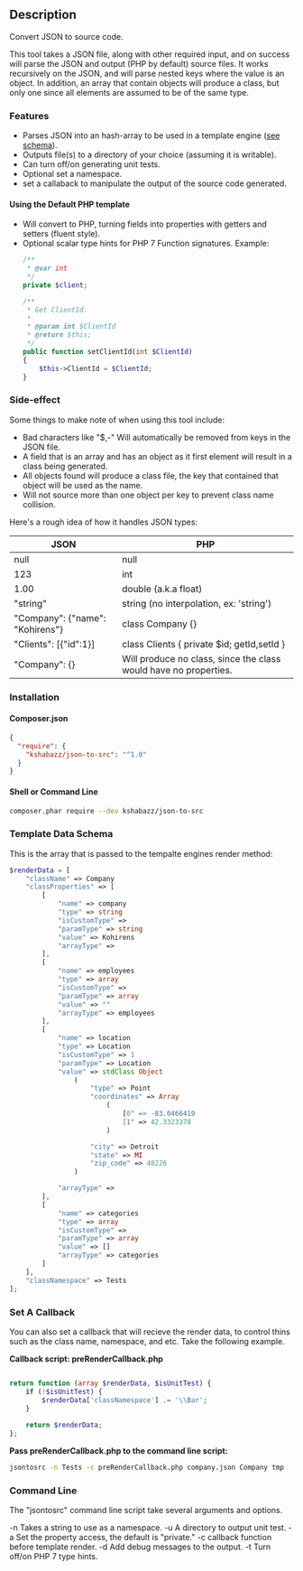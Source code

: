 ## Description
Convert JSON to source code.

This tool takes a JSON file, along with other required input, and on success
will parse the JSON and output (PHP by default) source files. It works
recursively on the JSON, and will parse nested keys where the value is an 
object. In addition, an array that contain objects will produce a class, but
only one since all elements are assumed to be of the same type.

### Features
* Parses JSON into an hash-array to be used in a template engine ([see schema](#template-data-schema)). 
* Outputs file(s) to a directory of your choice (assuming it is writable).
* Can turn off/on generating unit tests.
* Optional set a namespace.
* set a callaback to manipulate the output of the source code generated.

#### Using the Default PHP template
* Will convert to PHP, turning fields into
  properties with getters and setters (fluent style).
* Optional scalar type hints for PHP 7 Function signatures.
Example:
  ```php
  /**
   * @var int
   */
  private $client;

  /**
   * Get ClientId.
   *
   * @param int $ClientId
   * @return $this;
   */
  public function setClientId(int $ClientId)
  {
      $this->ClientId = $ClientId; 
  }
  ```

### Side-effect

Some things to make note of when using this tool include:
* Bad characters like "$,-" Will automatically be removed from keys in the JSON file.
* A field that is an array and has an object as it first element will result in
  a class being generated.
* All objects found will produce a class file, the key that contained that object will be used as the name.
* Will not source more than one object per key to prevent class name collision.

Here's a rough idea of how it handles JSON types: 

JSON | PHP
---- | ---
null | null
123 | int
1.00 | double (a.k.a float)
"string" | string (no interpolation, ex: 'string')
"Company": {"name": "Kohirens"} | class Company {}
"Clients": [{"id":1}] | class Clients { private $id; getId,setId }
"Company": {} | Will produce no class, since the class would have no properties.

### Installation

#### Composer.json
```json
{
  "require": {
    "kshabazz/json-to-src": "^1.0"
  }
}
```

#### Shell or Command Line
```bash
composer.phar require --dev kshabazz/json-to-src
```

### Template Data Schema
This is the array that is passed to the tempalte engines render method:
```php
$renderData = [
    "className" => Company
    "classProperties" => [
        [
            "name" => company
            "type" => string
            "isCustomType" => 
            "paramType" => string
            "value" => Kohirens
            "arrayType" => 
        ],
        [
            "name" => employees
            "type" => array
            "isCustomType" => 
            "paramType" => array
            "value" => ""
            "arrayType" => employees
        ],
        [
            "name" => location
            "type" => Location
            "isCustomType" => 1
            "paramType" => Location
            "value" => stdClass Object
                (
                    "type" => Point
                    "coordinates" => Array
                        (
                            [0" => -83.0466419
                            [1" => 42.3323378
                        )

                    "city" => Detroit
                    "state" => MI
                    "zip_code" => 48226
                )

            "arrayType" => 
        ],
        [
            "name" => categories
            "type" => array
            "isCustomType" => 
            "paramType" => array
            "value" => []
            "arrayType" => categories
        ]
    ],
    "classNamespace" => Tests
];
```

### Set A Callback

You can also set a callback that will recieve the render data, to control thins
such as the class name, namespace, and etc. Take the following example.

**Callback script: preRenderCallback.php**
```php

return function (array $renderData, $isUnitTest) {
    if (!$isUnitTest) {
        $renderData['classNamespace'] .= '\\Bar';
    }
    
    return $renderData;
};
```

**Pass preRenderCallback.php to the command line script:**
```bash
jsontosrc -n Tests -c preRenderCallback.php company.json Company tmp
```


### Command Line

The "jsontosrc" command line script take several arguments and options.

-n Takes a string to use as a namespace.
-u A directory to output unit test.
-a Set the property access, the default is "private."
-c callback function before template render.
-d Add debug messages to the output.
-t Turn off/on PHP 7 type hints.